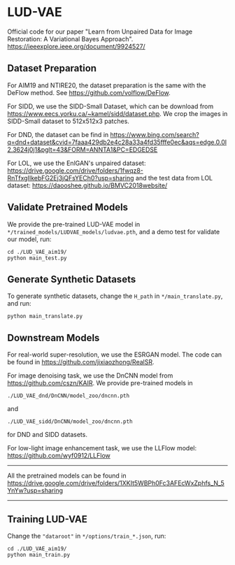 # LUD-VAE
Official code for our paper "Learn from Unpaired Data for Image Restoration: A Variational Bayes Approach". https://ieeexplore.ieee.org/document/9924527/

## Dataset Preparation
For AIM19 and NTIRE20, the dataset preparation is the same with the DeFlow method. See https://github.com/volflow/DeFlow.

For SIDD, we use the SIDD-Small Dataset, which can be download from https://www.eecs.yorku.ca/~kamel/sidd/dataset.php.
We crop the images in SIDD-Small dataset to 512x512x3 patches.

For DND, the dataset can be find in https://www.bing.com/search?q=dnd+dataset&cvid=7faaa429db2e4c28a33a4fd35fffe0ec&aqs=edge.0.0l2.3624j0j1&pglt=43&FORM=ANNTA1&PC=EDGEDSE

For LOL, we use the EnlGAN's unpaired dataset: https://drive.google.com/drive/folders/1fwqz8-RnTfxgIIkebFG2Ej3jQFsYECh0?usp=sharing
and the test data from LOL dataset: https://daooshee.github.io/BMVC2018website/

##

## Validate Pretrained Models

We provide the pre-trained LUD-VAE model in `*/trained_models/LUDVAE_models/ludvae.pth`, and a demo test for validate our model, run:

```
cd ./LUD_VAE_aim19/
python main_test.py
```

## Generate Synthetic Datasets

To generate synthetic datasets, change the `H_path` in `*/main_translate.py`, and run:
```
python main_translate.py
```

## Downstream Models

For real-world super-resolution, we use the ESRGAN model. The code can be found in https://github.com/jixiaozhong/RealSR.

For image denoising task, we use the DnCNN model from https://github.com/cszn/KAIR. We provide pre-trained models in 
```
./LUD_VAE_dnd/DnCNN/model_zoo/dncnn.pth 
```
and 
```
./LUD_VAE_sidd/DnCNN/model_zoo/dncnn.pth 
```
for DND and SIDD datasets.

For low-light image enhancement task, we use the LLFlow model: https://github.com/wyf0912/LLFlow

------------------------------------------------------------------------------------------------------------------------------

All the pretrained models can be found in https://drive.google.com/drive/folders/1XKIt5WBPh0Fc3AFEcWxZphfs_N_5YnYw?usp=sharing

------------------------------------------------------------------------------------------------------------------------------

## Training LUD-VAE

Change the `"dataroot"` in `*/options/train_*.json`, run:

```
cd ./LUD_VAE_aim19/
python main_train.py
```
